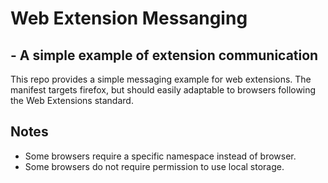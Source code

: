 # Web Extension Messanging
## - A simple example of extension communication
This repo provides a simple messaging example for web extensions. The manifest targets firefox, but should easily adaptable to browsers following the Web Extensions standard.

## Notes
* Some browsers require a specific namespace instead of browser.
* Some browsers do not require permission to use local storage.
